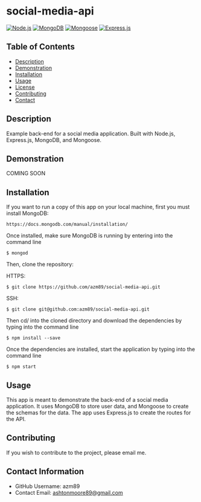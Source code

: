 # social-media-api

[![Node.js](https://img.shields.io/badge/built%20with-Node.js-3c873a)](https://nodejs.org/en/) [![MongoDB](https://img.shields.io/badge/built%20with-MongoDB-4db33d)](https://www.mongodb.com/) [![Mongoose](https://img.shields.io/badge/built%20with-Mongoose-880000)](https://mongoosejs.com/) [![Express.js](https://img.shields.io/badge/built%20with-Express.js-303030)](https://expressjs.com/)
 
 ## Table of Contents 
 * [Description](#-Description)
 * [Demonstration](#-Demonstration)
 * [Installation](#-Installation)
 * [Usage](#-Usage)
 * [License](#-License)
 * [Contributing](#-Contributing)
 * [Contact](#-Contact-Information)
  
## Description
Example back-end for a social media application. Built with Node.js, Express.js, MongoDB, and Mongoose.

  


## Demonstration

COMING SOON

## Installation
If you want to run a copy of this app on your local machine, first you must install MongoDB:
```
https://docs.mongodb.com/manual/installation/
```

Once installed, make sure MongoDB is running by entering into the command line
```
$ mongod
```
  
Then, clone the repository:

HTTPS:
```
$ git clone https://github.com/azm89/social-media-api.git
```

SSH:
```
$ git clone git@github.com:azm89/social-media-api.git
```

Then cd/ into the cloned directory and download the dependencies by typing into the command line
```
$ npm install --save
```

Once the dependencies are installed, start the application by typing into the command line
```
$ npm start
```

  
## Usage
This app is meant to demonstrate the back-end of a social media application. It uses MongoDB to store user data, and Mongoose to create the schemas for the data. The app uses Express.js to create the routes for the API.
  
## Contributing 
If you wish to contribute to the project, please email me.
  
## Contact Information 
* GitHub Username: azm89
* Contact Email: ashtonmoore89@gmail.com
